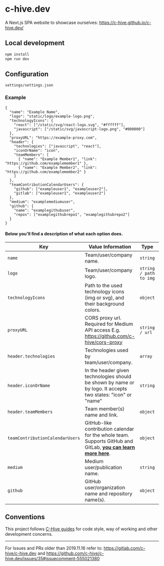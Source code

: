 # c-hive.dev

A Next.js SPA website to showcase ourselves: https://c-hive.github.io/c-hive.dev/

## Local development

```bash
npm install
npm run dev
```

## Configuration

`settings/settings.json`

### Example

```
{
  "name": "Example Name",
  "logo": "static/logo/example-logo.png",
  "technologyIcons": {
    "react": ["/static/svg/react-logo.svg", "#ffffff"],
    "javascript": ["/static/svg/javascript-logo.png", "#000000"]
  },
  "proxyURL": "https://example-proxy.com",
  "header": {
    "technologies": ["javascript", "react"],
    "iconOrName": "icon",
    "teamMembers": [
      { "name": "Example Member1", "link": "https://github.com/examplemember1" },
      { "name": "Example Member2", "link": "https://github.com/examplemember2" }
    ]
  },
  "teamContributionCalendarUsers": {
    "github": ["exampleuser1", "exampleuser2"],
    "gitlab": ["exampleuser1", "exampleuser2"]
  },
  "medium": "examplemediumuser",
  "github": {
    "name": "examplegithubuser",
    "repos": ["examplegithubrepo1", "examplegithubrepo2"]
  }
}
```

#### Below you'll find a description of what each option does.


| Key  | Value Information | Type | Required |
| ------------- | ------------- | ------------- | ------------- |
| `name`  | Team/user/company name. | `string` | **No** |
| `logo`  | Team/user/company logo. | `string / path to img` | **No** |
| `technologyIcons`  | Path to the used technology icons (img or svg), and their background colors. | `object` | **No** |
| `proxyURL`  | CORS proxy url. Required for Medium API access E.g. https://github.com/c-hive/cors-proxy | `string / url` | **No** |
| `header.technologies`  | Technologies used by team/user/company. | `array` | **No** |
| `header.iconOrName`  | In the header given technologies should be shown by name or by logo. It accepts two states: "icon" or "name" | `string` | **No** |
| `header.teamMembers`  | Team member(s) name and link. | `object` | **No** |
| `teamContributionCalendarUsers` | GitHub-like contribution calendar for the whole team. Supports GitHub and GitLab, **[you can learn more here](https://github.com/c-hive/team-contribution-calendar)**. | `object` | **No** |
| `medium` | Medium user/publication name. | `string` | **No** |
| `github` | GitHub user/organization name and repository name(s). | `object` | **No** |

## Conventions

This project follows [C-Hive guides](https://github.com/c-hive/guides) for code style, way of working and other development concerns.

---

For Issues and PRs older than 2019.11.16 refer to: https://gitlab.com/c-hive/c-hive.dev and https://github.com/c-hive/c-hive.dev/issues/35#issuecomment-555021380
